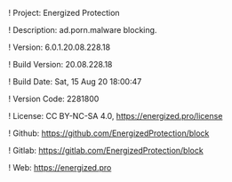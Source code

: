 ! Project: Energized Protection

! Description: ad.porn.malware blocking.

! Version: 6.0.1.20.08.228.18

! Build Version: 20.08.228.18

! Build Date: Sat, 15 Aug 20 18:00:47

! Version Code: 2281800

! License: CC BY-NC-SA 4.0, https://energized.pro/license

! Github: https://github.com/EnergizedProtection/block

! Gitlab: https://gitlab.com/EnergizedProtection/block


! Web: https://energized.pro

